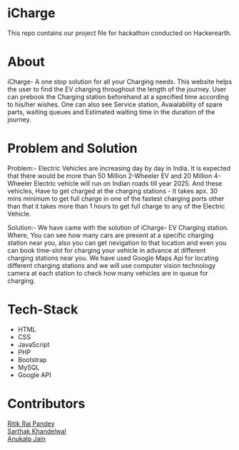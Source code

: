 # iCharge
This repo contains our project file for hackathon conducted on Hackerearth.

# About
iCharge- A one stop solution for all your Charging needs.
This website helps the user to find the EV charging throughout the length of the journey.
User can prebook the Charging station beforehand at a specified time according to his/her wishes.
One can also see Service station, Avaialability of spare parts, waiting queues and Estimated waiting time in the duration of the journey.

# Problem and Solution

Problem:- Electric Vehicles are increasing day by day in India. It is expected that there would be more than 50 Million 2-Wheeler EV and 20 Million 4-Wheeler Electric vehicle will run on Indian roads till year 2025. And these vehicles, Have to get charged at the charging stations - It takes apx. 30 mins minimum to get full charge in one of the fastest charging ports other than that it takes more than 1 hours to get full charge to any of the Electric Vehicle.

Solution:- We have came with the solution of iCharge- EV Charging station. Where, You can see how many cars are present at a specific charging station near you, also you can get nevigation to that location and even you can book time-slot for charging your vehicle in advance at different charging stations near you. We have used Google Maps Api for locating different charging stations and we will use computer vision technology camera at each station to check how many vehicles are in queue for charging.

# Tech-Stack
- HTML
- CSS
- JavaScript
- PHP
- Bootstrap
- MySQL
- Google API

# Contributors
[Ritik Raj Pandey](https://github.com/rithikrajyt)<br>
[Sarthak Khandelwal](https://github.com/skk401)<br>
[Anukalp Jain](https://github.com/anukalp1723)
